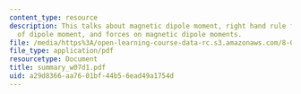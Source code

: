 ```yaml
---
content_type: resource
description: This talks about magnetic dipole moment, right hand rule for direction
  of dipole moment, and forces on magnetic dipole moments.
file: /media/https%3A/open-learning-course-data-rc.s3.amazonaws.com/8-02-physics-ii-electricity-and-magnetism-spring-2007/a29d8366aa7601bf44b56ead49a1754d_summary_w07d1.pdf
file_type: application/pdf
resourcetype: Document
title: summary_w07d1.pdf
uid: a29d8366-aa76-01bf-44b5-6ead49a1754d
---
```

